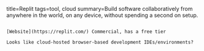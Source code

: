 title=Replit
tags=tool, cloud
summary=Build software collaboratively from anywhere in the world, on any device, without spending a second on setup.
~~~~~~

[Website](https://replit.com/) Commercial, has a free tier

Looks like cloud-hosted browser-based development IDEs/environments?
